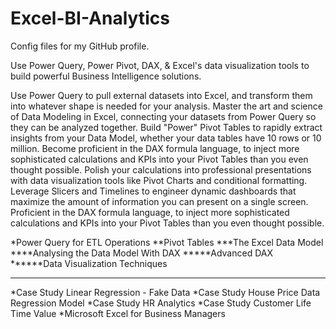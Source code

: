 # Excel-BI-Analytics
Config files for my GitHub profile.

Use Power Query, Power Pivot, DAX, & Excel's data visualization tools to build powerful Business Intelligence solutions.

Use Power Query to pull external datasets into Excel, and transform them into whatever shape is needed for your analysis.
Master the art and science of Data Modeling in Excel, connecting your datasets from Power Query so they can be analyzed together.
Build "Power" Pivot Tables to rapidly extract insights from your Data Model, whether your data tables have 10 rows or 10 million.
Become proficient in the DAX formula language, to inject more sophisticated calculations and KPIs into your Pivot Tables than you even thought possible.
Polish your calculations into professional presentations with data visualization tools like Pivot Charts and conditional formatting.
Leverage Slicers and Timelines to engineer dynamic dashboards that maximize the amount of information you can present on a single screen.
Proficient in the DAX formula language, to inject more sophisticated calculations and KPIs into your Pivot Tables than you even thought possible.


*Power Query for ETL Operations
**Pivot Tables
***The Excel Data Model 
****Analysing the Data Model With DAX
*****Advanced DAX
******Data Visualization Techniques

-------------------

*Case Study Linear Regression - Fake Data
*Case Study House Price Data Regression Model
*Case Study HR Analytics
*Case Study Customer Life Time Value
*Microsoft Excel for Business Managers
